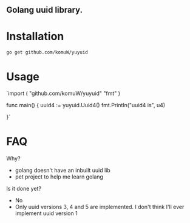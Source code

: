 ## Golang uuid library.

# Installation
`go get github.com/komuW/yuyuid`

# Usage
`import (
	"github.com/komuW/yuyuid"
	"fmt"
)

func main() {
	uuid4 := yuyuid.Uuid4()
	fmt.Println("uuid4 is", u4)

}`


# FAQ
                
Why?         
* golang doesn't have an inbuilt uuid lib
* pet project to help me learn golang                                

Is it done yet?             
* No
* Only uuid versions 3, 4 and 5 are implemented. I don't think I'll ever implement uuid version 1
